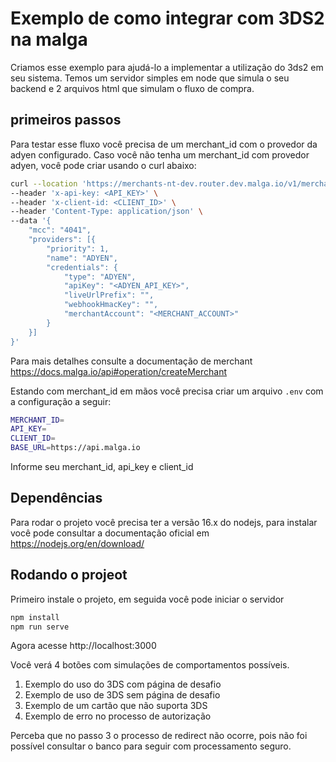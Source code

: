 # Exemplo de como integrar com 3DS2 na malga

Criamos esse exemplo para ajudá-lo a implementar a utilização do 3ds2 em seu sistema. Temos um servidor simples em node que simula o seu backend e 2 arquivos html que simulam o fluxo de compra.

## primeiros passos

Para testar esse fluxo você precisa de um merchant_id com o provedor da adyen configurado. Caso você não tenha um merchant_id com provedor adyen, você pode criar usando o curl abaixo:

```sh
curl --location 'https://merchants-nt-dev.router.dev.malga.io/v1/merchants' \
--header 'x-api-key: <API_KEY>' \
--header 'x-client-id: <CLIENT_ID>' \
--header 'Content-Type: application/json' \
--data '{
    "mcc": "4041",
    "providers": [{
        "priority": 1,
        "name": "ADYEN",
        "credentials": {
            "type": "ADYEN",
            "apiKey": "<ADYEN_API_KEY>",
            "liveUrlPrefix": "",
            "webhookHmacKey": "",
            "merchantAccount": "<MERCHANT_ACCOUNT>"
        }
    }]
}'
```

Para mais detalhes consulte a documentação de merchant https://docs.malga.io/api#operation/createMerchant

Estando com merchant_id em mãos você precisa criar um arquivo `.env` com a configuração a seguir:

```sh
MERCHANT_ID=
API_KEY=
CLIENT_ID=
BASE_URL=https://api.malga.io
```

Informe seu merchant_id, api_key e client_id

## Dependências

Para rodar o projeto você precisa ter a versão 16.x do nodejs, para instalar você pode consultar a documentação oficial em https://nodejs.org/en/download/

## Rodando o projeot

Primeiro instale o projeto, em seguida você pode iniciar o servidor

```sh
npm install
npm run serve
```

Agora acesse http://localhost:3000

Você verá 4 botões com simulações de comportamentos possíveis.

1. Exemplo do uso do 3DS com página de desafio
2. Exemplo de uso de 3DS sem página de desafio
3. Exemplo de um cartão que não suporta 3DS
4. Exemplo de erro no processo de autorização

Perceba que no passo 3 o processo de redirect não ocorre, pois não foi possível consultar o banco para seguir com processamento seguro.
